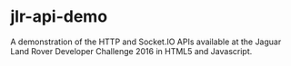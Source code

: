 # jlr-api-demo
A demonstration of the HTTP and Socket.IO APIs available at the Jaguar Land Rover Developer Challenge 2016
in HTML5 and Javascript.
